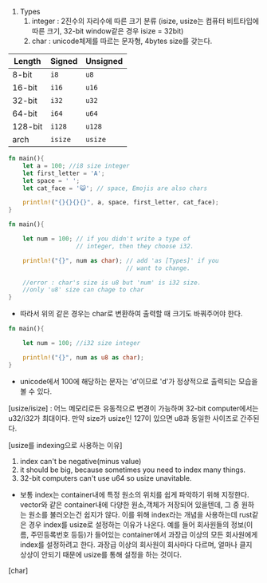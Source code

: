 1. Types
	1. integer : 2진수의 자리수에 따른 크기 분류 (isize, usize는 컴퓨터 비트타입에 따른 크기, 32-bit window같은 경우 isize = 32bit)
	2. char : unicode체제를 따르는 문자형, 4bytes size를 갖는다.

| Length  | Signed  | Unsigned |
| ------- | ------- | -------- |
| 8-bit   | `i8`    | `u8`     |
| 16-bit  | `i16`   | `u16`    |
| 32-bit  | `i32`   | `u32`    |
| 64-bit  | `i64`   | `u64`    |
| 128-bit | `i128`  | `u128`   |
| arch    | `isize` | `usize`  |


```rust title='Types Ex'
fn main(){
	let a = 100; //i8 size integer
	let first_letter = 'A';
	let space = ' ';
	let cat_face = '😺'; // space, Emojis are also chars

	println!("{}{}{}{}", a, space, first_letter, cat_face);
}
```


```rust title='if you want show int to char [error]'
fn main(){

	let num = 100; // if you didn't write a type of
	               // integer, then they choose i32.

	println!("{}", num as char); // add 'as [Types]' if you 
	                             // want to change.

	//error : char's size is u8 but 'num' is i32 size. 
	//only 'u8' size can chage to char
}
```

- 따라서 위의 같은 경우는 char로 변환하여 출력할 때 크기도 바꿔주어야 한다.

```rust
fn main(){

	let num = 100; //i32 size integer

	println!("{}", num as u8 as char);
}
```

- unicode에서 100에 해당하는 문자는 'd'이므로 'd'가 정상적으로 출력되는 모습을 볼 수 있다.

[usize/isize] : 어느 메모리로든 유동적으로 변경이 가능하며 32-bit computer에서는 u32/i32가 최대이다. 만약 size가 usize인 127이 있으면 u8과 동일한 사이즈로 간주된다.

[usize를 indexing으로 사용하는 이유] 
1. index can't be negative(minus value)
2. it should be big, because sometimes you need to index many things.
3. 32-bit computers can't use u64 so usize unavitable.

- 보통 index는 container내에 특정 원소의 위치를 쉽게 파악하기 위해 지정한다.
	vector와 같은 container내에 다양한 원소,객체가 저장되어 있을텐데, 그 중 원하는 원소를 불러오는건 쉽지가 않다. 이를 위해 index라는 개념을 사용하는데 rust같은 경우 index를 usize로 설정하는 이유가 나온다. 예를 들어 회사원들의 정보(이름, 주민등록번호 등등)가 들어있는 container에서 과장급 이상의 모든 회사원에게 index를 설정하려고 한다. 과장급 이상의 회사원이 회사마다 다르며, 얼마나 클지 상상이 안되기 때문에 usize를 통해 설정을 하는 것이다.

[char]

